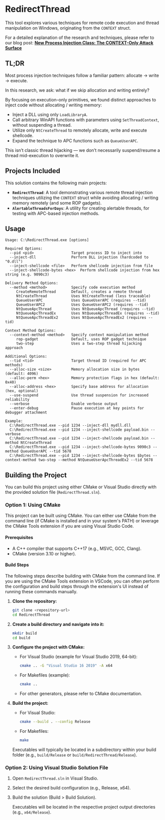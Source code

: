 # RedirectThread

This tool explores various techniques for remote code execution and thread manipulation on Windows, originating from the `CONTEXT` struct.

For a detailed explanation of the research and techniques, please refer to our blog post: **[New Process Injection Class: The CONTEXT-Only Attack Surface](https://blog.fndsec.net/2025/05/16/the-context-only-attack-surface/)**

## TL;DR

Most process injection techniques follow a familiar pattern:
allocate → write → execute.

In this research, we ask: what if we skip allocation and writing entirely?

By focusing on execution-only primitives, we found distinct approaches to inject code without allocating / writing memory:

*   Inject a DLL using only `LoadLibraryA`.
*   Call arbitrary WinAPI functions with parameters using `SetThreadContext`, without suspending a thread.
*   Utilize only `NtCreateThread` to remotely allocate, write and execute shellcode.
*   Expand the technique to APC functions such as `QueueUserAPC`.

This isn’t classic thread hijacking — we don’t necessarily suspend/resume a thread mid-execution to overwrite it.

## Projects Included

This solution contains the following main projects:

*   **`RedirectThread`**: A tool demonstrating various remote thread injection techniques utilizing the `CONTEXT` struct while avoiding allocating / writing memory remotely (and some ROP gadgets).
*   **`AlertableThreadsForDays`**: A utility for creating alertable threads, for testing with APC-based injection methods.

## Usage

```
Usage: C:\RedirectThread.exe [options]

Required Options:
  --pid <pid>                 Target process ID to inject into
  --inject-dll                Perform DLL injection (hardcoded to "0.dll")
  --inject-shellcode <file>   Perform shellcode injection from file
  --inject-shellcode-bytes <hex>  Perform shellcode injection from hex string (e.g. 9090c3)

Delivery Method Options:
  --method <method>           Specify code execution method
     CreateRemoteThread       Default, creates a remote thread
     NtCreateThread           Uses NtCreateThread (less traceable)
     QueueUserAPC             Uses QueueUserAPC (requires --tid)
     QueueUserAPC2            Uses QueueUserAPC2 (requires --tid)
     NtQueueApcThread         Uses NtQueueApcThread (requires --tid)
     NtQueueApcThreadEx       Uses NtQueueApcThreadEx (requires --tid)
     NtQueueApcThreadEx2      Uses NtQueueApcThreadEx2 (requires --tid)

Context Method Options:
  --context-method <method>   Specify context manipulation method
     rop-gadget               Default, uses ROP gadget technique
     two-step                 Uses a two-step thread hijacking approach

Additional Options:
  --tid <tid>                 Target thread ID (required for APC methods)
  --alloc-size <size>         Memory allocation size in bytes (default: 4096)
  --alloc-perm <hex>          Memory protection flags in hex (default: 0x40)
  --alloc-address <hex>       Specify base address for allocation (hex, optional)
  --use-suspend               Use thread suspension for increased reliability
  --verbose                   Enable verbose output
  --enter-debug               Pause execution at key points for debugger attachment

Example:
  C:\RedirectThread.exe --pid 1234 --inject-dll mydll.dll
  C:\RedirectThread.exe --pid 1234 --inject-shellcode payload.bin --verbose
  C:\RedirectThread.exe --pid 1234 --inject-shellcode payload.bin --method NtCreateThread
  C:\RedirectThread.exe --pid 1234 --inject-shellcode-bytes 9090c3 --method QueueUserAPC --tid 5678
  C:\RedirectThread.exe --pid 1234 --inject-shellcode-bytes $bytes --context-method two-step --method NtQueueUserApcThreadEx2 --tid 5678
```

## Building the Project

You can build this project using either CMake or Visual Studio directly with the provided solution file (`RedirectThread.sln`).

### Option 1: Using CMake

This project can be built using CMake. You can either use CMake from the command line (if CMake is installed and in your system's PATH) or leverage the CMake Tools extension if you are using Visual Studio Code.

#### Prerequisites

*   A C++ compiler that supports C++17 (e.g., MSVC, GCC, Clang).
*   CMake (version 3.10 or higher).

#### Build Steps

The following steps describe building with CMake from the command line. If you are using the CMake Tools extension in VSCode, you can often perform the configuration and build steps through the extension's UI instead of running these commands manually.

1.  **Clone the repository:**
    ```bash
    git clone <repository-url>
    cd RedirectThread
    ```

2.  **Create a build directory and navigate into it:**
    ```bash
    mkdir build
    cd build
    ```

3.  **Configure the project with CMake:**
    *   For Visual Studio (example for Visual Studio 2019, 64-bit):
        ```bash
        cmake .. -G "Visual Studio 16 2019" -A x64
        ```
    *   For Makefiles (example):
        ```bash
        cmake ..
        ```
    *   For other generators, please refer to CMake documentation.

4.  **Build the project:**
    *   For Visual Studio:
        ```bash
        cmake --build . --config Release
        ```
    *   For Makefiles:
        ```bash
        make
        ```

    Executables will typically be located in a subdirectory within your build folder (e.g., `build/Release` or `build/RedirectThread/Release`).

### Option 2: Using Visual Studio Solution File

1.  Open `RedirectThread.sln` in Visual Studio.
2.  Select the desired build configuration (e.g., Release, x64).
3.  Build the solution (Build > Build Solution).

    Executables will be located in the respective project output directories (e.g., `x64/Release`).

